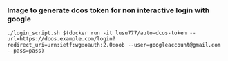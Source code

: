 ### Image to generate dcos token for non interactive login with google


```
./login_script.sh $(docker run -it lusu777/auto-dcos-token --url=https://dcos.example.com/login?redirect_uri=urn:ietf:wg:oauth:2.0:oob --user=googleaccount@gmail.com --pass=pass)

```
